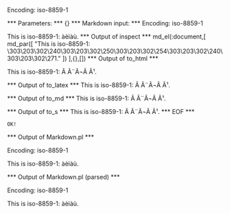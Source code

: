 Encoding: iso-8859-1

*** Parameters: ***
{}
*** Markdown input: ***
Encoding: iso-8859-1

This is iso-8859-1: àèìàù.
*** Output of inspect ***
md_el(:document,[
	md_par([
		"This is iso-8859-1: \303\203\302\240\303\203\302\250\303\203\302\254\303\203\302\240\303\203\302\271."
	])
],{},[])
*** Output of to_html ***

<p>This is iso-8859-1: Ã Ã¨Ã¬Ã Ã¹.</p>

*** Output of to_latex ***
This is iso-8859-1: Ã Ã¨Ã¬Ã Ã¹.


*** Output of to_md ***
This is iso-8859-1:
Ã Ã¨Ã¬Ã Ã¹.


*** Output of to_s ***
This is iso-8859-1: Ã Ã¨Ã¬Ã Ã¹.
*** EOF ***



	OK!



*** Output of Markdown.pl ***
<p>Encoding: iso-8859-1</p>

<p>This is iso-8859-1: àèìàù.</p>

*** Output of Markdown.pl (parsed) ***
<p>Encoding: iso-8859-1</p
    ><p>This is iso-8859-1: àèìàù.</p
  >